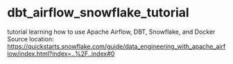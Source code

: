 # dbt_airflow_snowflake_tutorial
tutorial learning how to use Apache Airflow, DBT, Snowflake, and Docker 
Source location: https://quickstarts.snowflake.com/guide/data_engineering_with_apache_airflow/index.html?index=..%2F..index#0
